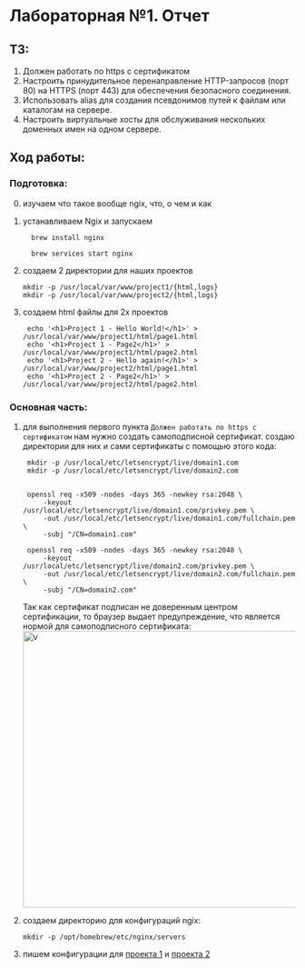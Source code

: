 # Лабораторная №1. Отчет

## ТЗ:
1. Должен работать по https c сертификатом
2. Настроить принудительное перенаправление HTTP-запросов (порт 80) на HTTPS (порт 443) для обеспечения безопасного соединения.
3. Использовать alias для создания псевдонимов путей к файлам или каталогам на сервере.
4. Настроить виртуальные хосты для обслуживания нескольких доменных имен на одном сервере.

## Ход работы:

### Подготовка:
0) изучаем что такое вообще ngix, что, о чем и как
1) устанавливаем Ngix и запускаем
   ```
     brew install nginx
   ```

   ```
     brew services start nginx
   ```

2) создаем 2 директории для наших проектов
   
   ```
   mkdir -p /usr/local/var/www/project1/{html,logs}
   mkdir -p /usr/local/var/www/project2/{html,logs}
   ```

3) создаем html файлы для 2х проектов
   ```
    echo '<h1>Project 1 - Hello World!</h1>' > /usr/local/var/www/project1/html/page1.html
    echo '<h1>Project 1 - Page2</h1>' > /usr/local/var/www/project1/html/page2.html
    echo '<h1>Project 2 - Hello again!</h1>' > /usr/local/var/www/project2/html/page1.html
    echo '<h1>Project 2 - Page2</h1>' > /usr/local/var/www/project2/html/page2.html
   ```

### Основная часть:

1) для выполнения первого пункта `Должен работать по https c сертификатом` нам нужно создать самоподписной сертификат.
   создаю директории для них и сами сертификаты с помощью этого кода:
   ```
    mkdir -p /usr/local/etc/letsencrypt/live/domain1.com
    mkdir -p /usr/local/etc/letsencrypt/live/domain2.com


    openssl req -x509 -nodes -days 365 -newkey rsa:2048 \
        -keyout /usr/local/etc/letsencrypt/live/domain1.com/privkey.pem \
        -out /usr/local/etc/letsencrypt/live/domain1.com/fullchain.pem \
        -subj "/CN=domain1.com"

    openssl req -x509 -nodes -days 365 -newkey rsa:2048 \
        -keyout /usr/local/etc/letsencrypt/live/domain2.com/privkey.pem \
        -out /usr/local/etc/letsencrypt/live/domain2.com/fullchain.pem \
        -subj "/CN=domain2.com"
   ```

   Так как сертификат подписан не доверенным центром сертификации, то браузер выдает предупреждение, что является нормой для самоподписного сертификата:
   <img width="680" height="487" alt="v" src="https://github.com/user-attachments/assets/de612d3f-230b-4a86-bc58-90117e5da78a" />

2) создаем директорию для конфигураций ngix:
   ```
   mkdir -p /opt/homebrew/etc/nginx/servers
   ```
4) пишем конфигурации для [проекта 1](project1/nginx.conf) и [проекта 2](project2/nginx.conf)
    
